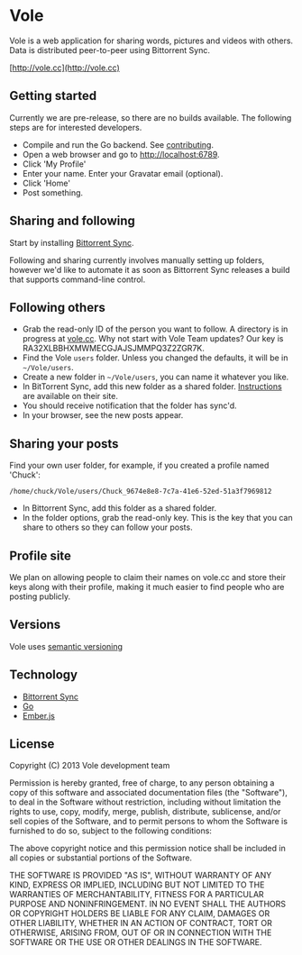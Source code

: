 Vole
====

Vole is a web application for sharing words, pictures and videos with others. Data is distributed peer-to-peer using Bittorrent Sync.

[http://vole.cc](http://vole.cc)

Getting started
---------------

Currently we are pre-release, so there are no builds available. The following steps are for interested developers.

* Compile and run the Go backend. See [contributing](https://github.com/vole/vole/blob/master/CONTRIBUTING.md).
* Open a web browser and go to [http://localhost:6789](http://localhost:6789).
* Click 'My Profile'
* Enter your name. Enter your Gravatar email (optional).
* Click 'Home'
* Post something.

Sharing and following
---------------------

Start by installing [Bittorrent Sync](http://labs.bittorrent.com/experiments/sync.html).

Following and sharing currently involves manually setting up folders, however we'd like to automate it as soon as Bittorrent Sync releases a build that supports command-line control.

Following others
----------------

* Grab the read-only ID of the person you want to follow. A directory is in progress at [vole.cc](http://vole.cc). Why not start with Vole Team updates? Our key is RA32XLBBHXMWMECGJAJSJMMPQ3Z2ZGR7K.
* Find the Vole `users` folder. Unless you changed the defaults, it will be in `~/Vole/users`.
* Create a new folder in `~/Vole/users`, you can name it whatever you like.
* In BitTorrent Sync, add this new folder as a shared folder. [Instructions](http://labs.bittorrent.com/experiments/sync/get-started.html) are available on their site.
* You should receive notification that the folder has sync'd.
* In your browser, see the new posts appear.

Sharing your posts
------------------

Find your own user folder, for example, if you created a profile named 'Chuck':

    /home/chuck/Vole/users/Chuck_9674e8e8-7c7a-41e6-52ed-51a3f7969812

* In Bittorrent Sync, add this folder as a shared folder.
* In the folder options, grab the read-only key. This is the key that you can share to others so they can follow your posts.

Profile site
------------

We plan on allowing people to claim their names on vole.cc and store their keys along with their profile, making it much easier to find people who are posting publicly.

Versions
--------

Vole uses [semantic versioning](http://semver.org)

Technology
----------

* [Bittorrent Sync](http://labs.bittorrent.com/experiments/sync.html)
* [Go](http://golang.org/)
* [Ember.js](http://emberjs.com/)

License
-------

Copyright (C) 2013 Vole development team

Permission is hereby granted, free of charge, to any person obtaining a copy of
this software and associated documentation files (the "Software"), to deal in
the Software without restriction, including without limitation the rights to
use, copy, modify, merge, publish, distribute, sublicense, and/or sell copies
of the Software, and to permit persons to whom the Software is furnished to do
so, subject to the following conditions:

The above copyright notice and this permission notice shall be included in all
copies or substantial portions of the Software.

THE SOFTWARE IS PROVIDED "AS IS", WITHOUT WARRANTY OF ANY KIND, EXPRESS OR
IMPLIED, INCLUDING BUT NOT LIMITED TO THE WARRANTIES OF MERCHANTABILITY,
FITNESS FOR A PARTICULAR PURPOSE AND NONINFRINGEMENT. IN NO EVENT SHALL THE
AUTHORS OR COPYRIGHT HOLDERS BE LIABLE FOR ANY CLAIM, DAMAGES OR OTHER
LIABILITY, WHETHER IN AN ACTION OF CONTRACT, TORT OR OTHERWISE, ARISING FROM,
OUT OF OR IN CONNECTION WITH THE SOFTWARE OR THE USE OR OTHER DEALINGS IN THE
SOFTWARE.
